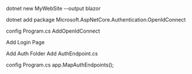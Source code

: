 dotnet new MyWebSite --output blazor

dotnet add package Microsoft.AspNetCore.Authentication.OpenIdConnect

config Program.cs AddOpenIdConnect

Add Login Page

Add Auth Folder
Add AuthEndpoint.cs

config Program.cs app.MapAuthEndpoints();

